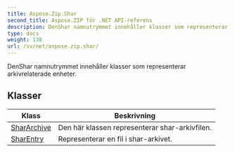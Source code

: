```yaml
---
title: Aspose.Zip.Shar
second_title: Aspose.ZIP för .NET API-referens
description: DenShar namnutrymmet innehåller klasser som representerar arkivrelaterade enheter.
type: docs
weight: 130
url: /sv/net/aspose.zip.shar/
---
```

DenShar namnutrymmet innehåller klasser som representerar arkivrelaterade enheter.

## Klasser

| Klass | Beskrivning |
| --- | --- |
| [SharArchive](./shararchive/) | Den här klassen representerar shar-arkivfilen. |
| [SharEntry](./sharentry/) | Representerar en fil i shar-arkivet. |


